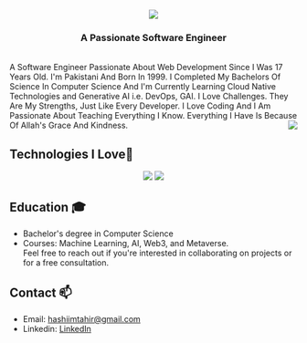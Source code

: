 <h1 align="center">
  <a href="https://git.io/typing-svg">
<img src="https://readme-typing-svg.demolab.com?font=Montserrat&weight=500&size=24&duration=2000&pause=1000&center=true&vCenter=true&random=false&width=435&lines=Hi+there!👋+I'm + Muhammad+Hashim" />
  </a>
</h1>
<h3 align="center">
  A Passionate Software Engineer 
</h3>
<br/>
A Software Engineer Passionate About Web Development Since I Was 17 Years Old. I'm Pakistani And Born In 1999. I Completed My Bachelors Of Science In Computer Science And I'm Currently Learning Cloud Native Technologies and Generative AI i.e. DevOps, GAI. I Love Challenges. They Are My Strengths, Just Like Every Developer. I Love Coding And I Am Passionate About Teaching Everything I Know. Everything I Have Is Because Of Allah's Grace And Kindness.
<img align="right" src="https://visitor-badge.laobi.icu/badge?page_id=HashimThePassionate/.HashimThePassionate/&left_color=red&right_color=green&left_text=Visitors" />

##  Technologies I Love🚀
<div align="center">
    <img src="https://skillicons.dev/icons?i=javascript,typescript,react,nextjs,bootstrap,html,css,vscode,github,tailwind,git,redis,azure,linux" />
    <img src="https://skillicons.dev/icons?i=nodejs,python,express,nginx,docker,mongodb,kubernetes,mysql,postgresql,django,flask,fastapi,kafka" /><br>
</div>


## Education 🎓
* Bachelor's degree in Computer Science
* Courses: Machine Learning, AI, Web3, and Metaverse.
<br>Feel free to reach out if you're interested in collaborating on projects or for a free consultation.

## Contact 📫
* Email: hashiimtahir@gmail.com
* Linkedin: [LinkedIn](https://www.linkedin.com/in/hashimthepassionate/)
